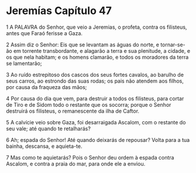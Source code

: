 # Jeremías Capítulo 47

1	A PALAVRA do Senhor, que veio a Jeremias, o profeta, contra os filisteus, antes que Faraó ferisse a Gaza.

2	Assim diz o Senhor: Eis que se levantam as águas do norte, e tornar-se-ão em torrente transbordante, e alagarão a terra e sua plenitude, a cidade, e os que nela habitam; e os homens clamarão, e todos os moradores da terra se lamentarão;

3	Ao ruído estrepitoso dos cascos dos seus fortes cavalos, ao barulho de seus carros, ao estrondo das suas rodas; os pais não atendem aos filhos, por causa da fraqueza das mãos;

4	Por causa do dia que vem, para destruir a todos os filisteus, para cortar de Tiro e de Sidom todo o restante que os socorra; porque o Senhor destruirá os filisteus, o remanescente da ilha de Caftor.

5	A calvície veio sobre Gaza, foi desarraigada Ascalom, com o restante do seu vale; até quando te retalharás?

6	Ah; espada do Senhor! Até quando deixarás de repousar? Volta para a tua bainha, descansa, e aquieta-te.

7	Mas como te aquietarás? Pois o Senhor deu ordem à espada contra Ascalom, e contra a praia do mar, para onde ele a enviou.

